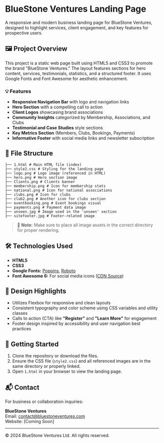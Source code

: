 # BlueStone Ventures Landing Page

A responsive and modern business landing page for BlueStone Ventures, designed to highlight services, client engagement, and key features for prospective users.

## 🖼️ Project Overview

This project is a static web page built using HTML5 and CSS3 to promote the brand "BlueStone Ventures." The layout features sections for hero content, services, testimonials, statistics, and a structured footer. It uses Google Fonts and Font Awesome for aesthetic enhancement.

### 💡 Features

- **Responsive Navigation Bar** with logo and navigation links
- **Hero Section** with a compelling call to action
- **Client Logos** showcasing brand associations
- **Community Insights** categorized by Membership, Associations, and Clubs
- **Testimonial and Case Studies** style sections
- **Key Metrics Section** (Members, Clubs, Bookings, Payments)
- **Informative Footer** with social media links and newsletter subscription

## 📁 File Structure
```
├── 1.html # Main HTML file (index)
├── style2.css # Styling for the landing page
├── logo.png # Logo image (referenced in HTML)
├── hero.png # Hero section image
├── Clients.png # Clients banner
├── membership.png # Icon for membership stats
├── national.png # Icon for national associations
├── clubs.png # Icon for clubs
├── club2.png # Another icon for clubs section
├── eventbooking.png # Event bookings visual
├── payments.png # Payment data image
├── unseen.jpg # Image used in the 'unseen' section
├── sitefooter.jpg # Footer-related image
```

> 📌 **Note:** Make sure to place all image assets in the correct directory for proper rendering.

## 🛠️ Technologies Used

- **HTML5**
- **CSS3**
- **Google Fonts:** [Poppins](https://fonts.google.com/specimen/Poppins), [Roboto](https://fonts.google.com/specimen/Roboto)
- **Font Awesome 6:** For social media icons ([CDN Source](https://cdnjs.com/libraries/font-awesome))

## 🎨 Design Highlights

- Utilizes Flexbox for responsive and clean layouts
- Consistent typography and color scheme using CSS variables and utility classes
- Calls to action (CTA) like **"Register"** and **"Learn More"** for engagement
- Footer design inspired by accessibility and user navigation best practices

## 🚀 Getting Started

1. Clone the repository or download the files.
2. Ensure the CSS file (`style2.css`) and all referenced images are in the same directory or properly linked.
3. Open `1.html` in your browser to view the landing page.

## 📬 Contact

For business or collaboration inquiries:

**BlueStone Ventures**  
Email: contact@bluestoneventures.com  
Website: [Coming Soon]

---

© 2024 BlueStone Ventures Ltd. All rights reserved.

